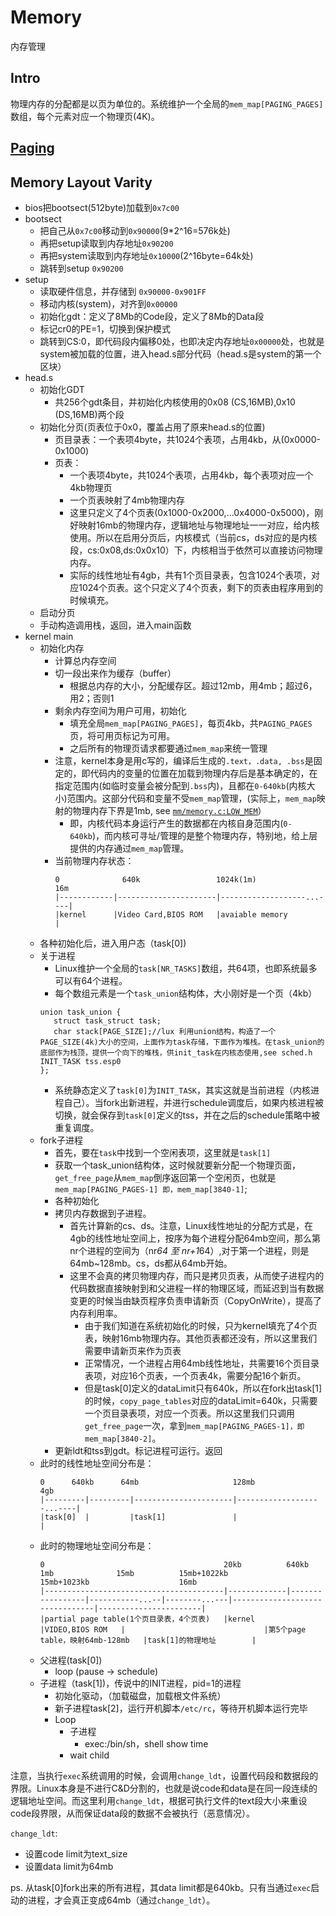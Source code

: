 # Memory
内存管理


## Intro
物理内存的分配都是以页为单位的。系统维护一个全局的`mem_map[PAGING_PAGES]`数组，每个元素对应一个物理页(4K)。


## [Paging](paging.lux.md)


## Memory Layout Varity
- bios把bootsect(512byte)加载到`0x7c00`
- bootsect
    - 把自己从`0x7c00`移动到`0x90000`(9*2^16=576k处)
    - 再把setup读取到内存地址`0x90200`
    - 再把system读取到内存地址`0x10000`(2^16byte=64k处)
    - 跳转到setup `0x90200`
- setup
    - 读取硬件信息，并存储到 `0x90000-0x901FF`
    - 移动内核(system)，对齐到`0x00000`
    - 初始化gdt：定义了8Mb的Code段，定义了8Mb的Data段
    - 标记cr0的PE=1，切换到保护模式
    - 跳转到CS:0，即代码段内偏移0处，也即决定内存地址`0x00000`处，也就是system被加载的位置，进入head.s部分代码（head.s是system的第一个区块）
- head.s
    - 初始化GDT
        - 共256个gdt条目，并初始化内核使用的0x08 (CS,16MB),0x10 (DS,16MB)两个段
    - 初始化分页(页表位于0x0，覆盖占用了原来head.s的位置)
        - 页目录表：一个表项4byte，共1024个表项，占用4kb，从(0x0000-0x1000)
        - 页表：
            - 一个表项4byte，共1024个表项，占用4kb，每个表项对应一个4kb物理页
            - 一个页表映射了4mb物理内存
            - 这里只定义了4个页表(0x1000-0x2000,...0x4000-0x5000)，刚好映射16mb的物理内存，逻辑地址与物理地址一一对应，给内核使用。所以在启用分页后，内核模式（当前cs，ds对应的是内核段，cs:0x08,ds:0x0x10）下，内核相当于依然可以直接访问物理内存。
            - 实际的线性地址有4gb，共有1个页目录表，包含1024个表项，对应1024个页表。这个只定义了4个页表，剩下的页表由程序用到的时候填充。
    - 启动分页
    - 手动构造调用栈，返回，进入main函数
- kernel main
    - 初始化内存
        - 计算总内存空间
        - 切一段出来作为缓存（buffer）
            - 根据总内存的大小，分配缓存区。超过12mb，用4mb；超过6，用2；否则1
        - 剩余内存空间为用户可用，初始化
            - 填充全局`mem_map[PAGING_PAGES]`，每页4kb，共`PAGING_PAGES`页，将可用页标记为可用。
            - 之后所有的物理页请求都要通过`mem_map`来统一管理
        - 注意，kernel本身是用c写的，编译后生成的`.text，.data, .bss`是固定的，即代码内的变量的位置在加载到物理内存后是基本确定的，在指定范围内(如临时变量会被分配到`.bss`内)，且都在`0-640kb`(内核大小)范围内。这部分代码和变量不受`mem_map`管理，(实际上，`mem_map`映射的物理内存下界是1mb, see [`mm/memory.c:LOW_MEM`](mm/memory.c)）
            - 即，内核代码本身运行产生的数据都在内核自身范围内(`0-640kb`)，而内核可寻址/管理的是整个物理内存，特别地，给上层提供的内存通过`mem_map`管理。
        - 当前物理内存状态：
            ```
            0              640k                 1024k(1m)                  16m
            |------------|----------------------|-------------------...----|
            |kernel      |Video Card,BIOS ROM   |avaiable memory           |
            ```
    - 各种初始化后，进入用户态（task[0])
    - 关于进程
        - Linux维护一个全局的`task[NR_TASKS]`数组，共64项，也即系统最多可以有64个进程。
        - 每个数组元素是一个`task_union`结构体，大小刚好是一个页（4kb）
         ```
         union task_union {
         	struct task_struct task;
         	char stack[PAGE_SIZE];//lux 利用union结构，构造了一个PAGE_SIZE(4k)大小的空间，上面作为task存储，下面作为堆栈。在task_union的底部作为栈顶，提供一个向下的堆栈，供init_task在内核态使用,see sched.h INIT_TASK tss.esp0
         };
         ```
        - 系统静态定义了`task[0]`为`INIT_TASK`，其实这就是当前进程（内核进程自己）。当fork出新进程，并进行schedule调度后，如果内核进程被切换，就会保存到`task[0]`定义的tss，并在之后的schedule策略中被重复调度。
    - fork子进程
        - 首先，要在`task`中找到一个空闲表项，这里就是`task[1]`
        - 获取一个task_union结构体，这时候就要新分配一个物理页面，`get_free_page`从`mem_map`倒序返回第一个空闲页，也就是`mem_map[PAGING_PAGES-1] 即，mem_map[3840-1]`;
        - 各种初始化
        - 拷贝内存数据到子进程。
            - 首先计算新的cs、ds。注意，Linux线性地址的分配方式是，在4gb的线性地址空间上，按序为每个进程分配64mb空间，那么第nr个进程的空间为（nr*64 至 nr+1*64）,对于第一个进程，则是64mb~128mb。cs，ds都从64mb开始。
            - 这里不会真的拷贝物理内存，而只是拷贝页表，从而使子进程内的代码数据直接映射到和父进程一样的物理区域，而延迟到当有数据变更的时候当由缺页程序负责申请新页（CopyOnWrite），提高了内存利用率。
                - 由于我们知道在系统初始化的时候，只为kernel填充了4个页表，映射16mb物理内存。其他页表都还没有，所以这里我们需要申请新页来作为页表
                - 正常情况，一个进程占用64mb线性地址，共需要16个页目录表项，对应16个页表，一个页表4k，需要分配16个新页。
                - 但是task[0]定义的dataLimit只有640k，所以在fork出task[1]的时候，`copy_page_tables`对应的dataLimit=640k，只需要一个页目录表项，对应一个页表。所以这里我们只调用`get_free_page`一次，拿到`mem_map[PAGING_PAGES-1]，即mem_map[3840-2]`。
        - 更新ldt和tss到gdt。标记进程可运行。返回
    - 此时的线性地址空间分布是：
        ```
        0      640kb      64mb                     128mb                      4gb
        |---------|---------|----------------------|-------------------...----|
        |task[0]  |         |task[1]               |                          |
        ```
    - 此时的物理地址空间分布是：
        ```
        0                                        20kb          640kb             1mb              15mb          15mb+1022kb               15mb+1023kb                    16mb
        |----------------------------------------|-------------|-----------------|-----------...--|--------...---|--------------------------------|-----------------------|
        |partial page table(1个页目录表，4个页表)   |kernel       |VIDEO,BIOS ROM   |                               |第5个page table，映射64mb-128mb   |task[1]的物理地址        |
        ```
    - 父进程(task[0])
        - loop (pause -> schedule)
    - 子进程（task[1])，传说中的INIT进程，pid=1的进程
        - 初始化驱动，（加载磁盘，加载根文件系统）
        - 新子进程task[2]，运行开机脚本`/etc/rc`，等待开机脚本运行完毕
        - Loop
            - 子进程
                - exec:/bin/sh，shell show time
            - wait child


注意，当执行`exec`系统调用的时候，会调用`change_ldt`，设置代码段和数据段的界限。Linux本身是不进行C&D分割的，也就是说code和data是在同一段连续的逻辑地址空间。而这里利用`change_ldt`，根据可执行文件的text段大小来重设code段界限，从而保证data段的数据不会被执行（恶意情况）。

`change_ldt`:
- 设置code limit为text_size
- 设置data limit为64mb

ps. 从task[0]fork出来的所有进程，其data limit都是640kb。只有当通过`exec`启动的进程，才会真正变成64mb（通过`change_ldt`）。